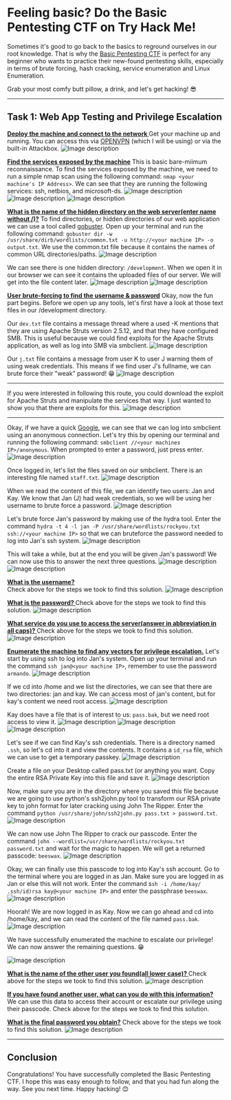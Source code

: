# Feeling basic? Do the Basic Pentesting CTF on Try Hack Me!

Sometimes it's good to go back to the basics to reground ourselves in our root knowledge. That is why the [Basic Pentesting CTF](https://tryhackme.com/room/basicpentestingjt) is perfect for any beginner who wants to practice their new-found pentesting skills, especially in terms of brute forcing, hash cracking, service enumeration and Linux Enumeration.

Grab your most comfy butt pillow, a drink, and let's get hacking! 😎

---

## Task 1: Web App Testing and Privilege Escalation 
**<u>Deploy the machine and connect to the network </u>**
Get your machine up and running. You can access this via [OPENVPN](https://tryhackme.com/room/openvpn) (which I will be using) or via the built-in Attackbox.
![Image description](https://dev-to-uploads.s3.amazonaws.com/uploads/articles/0xzg1azfmepxs1d9aggf.png)

**<u>Find the services exposed by the machine</u>**
This is basic bare-miimum reconnaissance. To find the services exposed by the machine, we need to run a simple nmap scan using the following command: `nmap <your machine's IP Address>`. We can see that they are running the following services: ssh, netbios, and microsoft-ds.
![Image description](https://dev-to-uploads.s3.amazonaws.com/uploads/articles/52tn9cnjcjqu1zdvfgz9.png)
![Image description](https://dev-to-uploads.s3.amazonaws.com/uploads/articles/92c580qi25mxigg5xokw.png)
![Image description](https://dev-to-uploads.s3.amazonaws.com/uploads/articles/yrfd25he0ek017qszbhk.png)

**<u>What is the name of the hidden directory on the web server(enter name without /)?</u>** 
To find directories, or hidden directories of our web application we can use a tool called [gobuster](https://www.kali.org/tools/gobuster/). Open up your terminal and run the following command: `gobuster dir -w /usr/share/dirb/wordlists/common.txt -u http://<your machine IP> -o output.txt`. We use the common.txt file because it contains the names of common URL directories/paths.
![Image description](https://dev-to-uploads.s3.amazonaws.com/uploads/articles/icdp3i76b267u0mgiqnp.png)

We can see there is one hidden directory: `/development`. When we open it in our browser we can see it contains the uploaded files of our server. We will get into the file content later.
![Image description](https://dev-to-uploads.s3.amazonaws.com/uploads/articles/vk3332ruwunpnqiz6f8v.png)
![Image description](https://dev-to-uploads.s3.amazonaws.com/uploads/articles/n1rqc8ddq5sh1z8yrgnt.png)
  
**<u>User brute-forcing to find the username & password</u>** 
Okay, now the fun part begins. Before we open up any tools, let's first have a look at those text files in our /development directory.

Our `dev.txt` file contains a message thread where a used -K mentions that they are using Apache Struts version 2.5.12, and that they have configured SMB. This is useful because we could find exploits for the Apache Struts application, as well as log into SMB via smbclient.
![Image description](https://dev-to-uploads.s3.amazonaws.com/uploads/articles/mo9dvkekmvpmk4nr47gt.png)

Our `j.txt` file contains a message from user K to user J warning them of using weak credentials. This means if we find user J's fullname, we can brute force their "weak" password! 😁
![Image description](https://dev-to-uploads.s3.amazonaws.com/uploads/articles/i7du0aofcfqokl6meuby.png)

---

If you were interested in following this route, you could download the exploit for Apache Struts and manipulate the services that way. I just wanted to show you that there are exploits for this.
![Image description](https://dev-to-uploads.s3.amazonaws.com/uploads/articles/ir1mw6zsdet38q1j57dd.png)

---

Okay, if we have a quick [Google](https://bestestredteam.com/2019/03/15/using-smbclient-to-enumerate-shares/), we can see that we can log into smbclient using an anonymous connection. Let's try this by opening our terminal and running the following command: `smbclient //<your machines IP>/anonymous`. When prompted to enter a password, just press enter.
![Image description](https://dev-to-uploads.s3.amazonaws.com/uploads/articles/yt7ag2ns4bsu4kend5s2.png)

Once logged in, let's list the files saved on our smbclient. There is an interesting file named `staff.txt`.
![Image description](https://dev-to-uploads.s3.amazonaws.com/uploads/articles/77g792rkbqqbcbzqg8w9.png)

When we read the content of this file, we can identify two users: Jan and Kay. We know that Jan (J) had weak credentials, so we will be using her username to brute force a password.
![Image description](https://dev-to-uploads.s3.amazonaws.com/uploads/articles/jwckswjysxkpll9508vl.png)

Let's brute force Jan's password by making use of the hydra tool. Enter the command `hydra -t 4 -l jan -P /usr/share/wordlists/rockyou.txt ssh://<your machine IP>` so that we can bruteforce the password needed to log into Jan's ssh system.
![Image description](https://dev-to-uploads.s3.amazonaws.com/uploads/articles/bg3ytbqx3zvszn7f7u26.png)

This will take a while, but at the end you will be given Jan's password! We can now use this to answer the next three questions.
![Image description](https://dev-to-uploads.s3.amazonaws.com/uploads/articles/pfo63amcla9tq1d18hol.png)
![Image description](https://dev-to-uploads.s3.amazonaws.com/uploads/articles/wn4onxefjicvrhxtl9an.png)

   
**<u>What is the username?</u>**  
Check above for the steps we took to find this solution.
![Image description](https://dev-to-uploads.s3.amazonaws.com/uploads/articles/ym31xgn8w7ioihvcj3xb.png)

**<u>What is the password? </u>**
Check above for the steps we took to find this solution.
![Image description](https://dev-to-uploads.s3.amazonaws.com/uploads/articles/ggruvgc9m5u3q16knqx6.png)

**<u> What service do you use to access the server(answer in abbreviation in all caps)? </u>**
Check above for the steps we took to find this solution.
![Image description](https://dev-to-uploads.s3.amazonaws.com/uploads/articles/3nahxpb6asascxs5zrt2.png)

**<u>Enumerate the machine to find any vectors for privilege escalation.</u>**
Let's start by using ssh to log into Jan's system. Open up your terminal and run the command `ssh jan@<your machine IP>`, remember to use the password `armando`.
![Image description](https://dev-to-uploads.s3.amazonaws.com/uploads/articles/b1623h551kst9rmfvmyx.png)

If we cd into /home and we list the directories, we can see that there are two directories: jan and kay. We can access most of jan's content, but for kay's content we need root access.
![Image description](https://dev-to-uploads.s3.amazonaws.com/uploads/articles/k7xa6ovx1pxdu9aarhmx.png)

Kay does have a file that is of interest to us: `pass.bak`, but we need root access to view it.
![Image description](https://dev-to-uploads.s3.amazonaws.com/uploads/articles/tpqtzuvi6azro5mwsfqn.png)
![Image description](https://dev-to-uploads.s3.amazonaws.com/uploads/articles/zueoasqsz9klzjus9m8m.png)
![Image description](https://dev-to-uploads.s3.amazonaws.com/uploads/articles/29f1989bsasgu7pr0r89.png)
 
Let's see if we can find Kay's ssh credentials. There is a directory named `.ssh`, so let's cd into it and view the contents. It contains a `id_rsa` file, which we can use to get a temporary passkey.
![Image description](https://dev-to-uploads.s3.amazonaws.com/uploads/articles/yur9knx2g7yi6f2l53q8.png)

Create a file on your Desktop called pass.txt (or anything you want. Copy the entire RSA Private Key into this file and save it.
![Image description](https://dev-to-uploads.s3.amazonaws.com/uploads/articles/px4rr14ex64z4zmo1onl.png)

Now, make sure you are in the directory where you saved this file because we are going to use python's  ssh2john.py tool to transform our RSA private key to john format for later cracking using John The Ripper. Enter the command `python /usr/share/john/ssh2john.py pass.txt > password.txt`.
![Image description](https://dev-to-uploads.s3.amazonaws.com/uploads/articles/w5ytiafn8dqteq6r97zi.png)

We can now use John The Ripper to crack our passcode. Enter the command `john --wordlist=/usr/share/wordlists/rockyou.txt password.txt` and wait for the magic to happen. We will get a returned passcode: `beeswax`.
![Image description](https://dev-to-uploads.s3.amazonaws.com/uploads/articles/xgo28woi1w380lvqe8f2.png)

Okay, we can finally use this passcode to log into Kay's ssh account. Go to the terminal where you are logged in as Jan. Make sure you are logged in as Jan or else this will not work. Enter the command s`sh -i /home/kay/ .ssh/id)rsa kay@<your machine IP>` and enter the passphrase `beeswax`.
![Image description](https://dev-to-uploads.s3.amazonaws.com/uploads/articles/sbqj8pgkwy8u9ebz8fkd.png)

Hoorah! We are now logged in as Kay. Now we can go ahead and cd into /home/kay, and we can read the content of the file named `pass.bak`.
![Image description](https://dev-to-uploads.s3.amazonaws.com/uploads/articles/mfm0dhz071ndsdlmce05.png)
 
We have successfully enumerated the machine to escalate our privilege! We can now answer the remaining questions. 😁

![Image description](https://dev-to-uploads.s3.amazonaws.com/uploads/articles/eewyywdqu1su6jqli31u.png)

**<u>What is the name of the other user you found(all lower case)? </u>**
Check above for the steps we took to find this solution.
![Image description](https://dev-to-uploads.s3.amazonaws.com/uploads/articles/6oavw0oa6bmx2be1qz8w.png)

**<u>If you have found another user, what can you do with this information?</u>**
We can use this data to access their account or escalate our privilege using their passcode. Check above for the steps we took to find this solution.

**<u>What is the final password you obtain?</u>**
Check above for the steps we took to find this solution.
![Image description](https://dev-to-uploads.s3.amazonaws.com/uploads/articles/nz28k9aw1r3m7m935ytt.png)
 
---

## Conclusion 
 
Congratulations! You have successfully completed the Basic Pentesting CTF. I hope this was easy enough to follow, and that you had fun along the way. See you next time. Happy hacking! 😊

